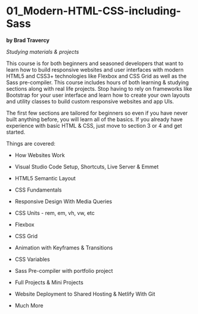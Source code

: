 # 01_Modern-HTML-CSS-including-Sass
__by Brad Travercy__

*Studying materials & projects*

This course is for both beginners and seasoned developers that want to learn how to build responsive websites and user interfaces with modern HTML5 and CSS3+ technologies like Flexbox and CSS Grid as well as the Sass pre-compiler. This course includes hours of both learning & studying sections along with real life projects. Stop having to rely on frameworks like Bootstrap for your user interface and learn how to create your own layouts and utility classes to build custom responsive websites and app UIs.

The first few sections are tailored for beginners so even if you have never built anything before, you will learn all of the basics. If you already have experience with basic HTML & CSS, just move to section 3 or 4 and get started.

Things are covered:

- How Websites Work

- Visual Studio Code Setup, Shortcuts, Live Server & Emmet

- HTML5 Semantic Layout

- CSS Fundamentals

- Responsive Design With Media Queries

- CSS Units - rem, em, vh, vw, etc

- Flexbox

- CSS Grid

- Animation with Keyframes & Transitions

- CSS Variables

- Sass Pre-compiler with portfolio project

- Full Projects & Mini Projects

- Website Deployment to Shared Hosting & Netlify With Git

- Much More
